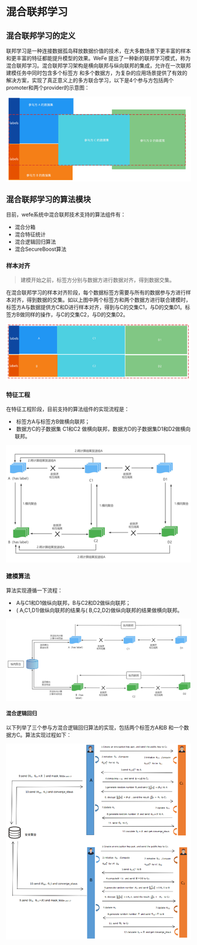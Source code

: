 # 混合联邦学习

## 混合联邦学习的定义

联邦学习是一种连接数据孤岛释放数据价值的技术，在大多数场景下更丰富的样本和更丰富的特征都能提升模型的效果。WeFe 提出了一种新的联邦学习模式，称为混合联邦学习。混合联邦学习架构是横向联邦与纵向联邦的集成，允许在一次联邦建模任务中同时包含多个标签方 和多个数据方，为复杂的应用场景提供了有效的解决方案，实现了真正意义上的多方联合学习，以下是4个参与方包括两个promoter和两个provider的示意图：



![image-20211230161207147](images/混合联邦/image-20211230161207147.png)







## 混合联邦学习的算法模块

目前，wefe系统中混合联邦技术支持的算法组件有：

- 混合分箱
- 混合特征统计
- 混合逻辑回归算法
- 混合SecureBoost算法

### 样本对齐

> 建模开始之前，标签方分别与数据方进行数据对齐，得到数据交集。

在混合联邦学习的样本对齐阶段，每个数据标签方需要与所有的数据参与方进行样本对齐，得到数据的交集。如以上图中两个标签方和两个数据方进行联合建模时，标签方A与数据提供方C和D进行样本对齐，得到与C的交集C1，与D的交集D1。标签方B做同样的操作，与C的交集C2，与D的交集D2。



![image-20211231143343558](images/混合联邦/image-20211231143343558.png)





### 特征工程

在特征工程阶段，目前支持的算法组件的实现流程是：

- ​	标签方A与标签方B做横向联邦；
- ​	数据方C的子数据集 C1和C2 做横向联邦，数据方D的子数据集D1和D2做横向联邦。

![image-20220114165140264](images/混合联邦/image-20220114165140264.png)



### 建模算法

算法实现遵循一下流程：

- ​	A与C1和D1做纵向联邦，B与C2和D2做纵向联邦；
- ​	( A,C1,D1)做纵向联邦的结果与( B,C2,D2)做纵向联邦的结果做横向联邦。



![image-20220114165416704](images/混合联邦/image-20220114165416704.png)



#### 混合逻辑回归

以下列举了三个参与方混合逻辑回归算法的实现，包括两个标签方A和B 和一个数据方C。算法实现过程如下：

![image-20220106160729815](images/混合联邦/image-20220106160729815.png)





